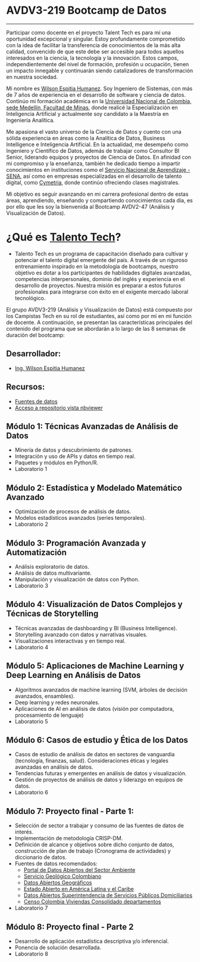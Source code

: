 # AVDV3-219 Bootcamp de Datos
---------------------------------------------------------------------------------

Participar como docente en el proyecto Talent Tech es para mí una oportunidad excepcional y singular. Estoy profundamente comprometido con la idea de facilitar la transferencia de conocimientos de la más alta calidad, convencido de que este debe ser accesible para todos aquellos interesados en la ciencia, la tecnología y la innovación. Estos campos, independientemente del nivel de formación, profesión u ocupación, tienen un impacto innegable y continuarán siendo catalizadores de transformación en nuestra sociedad.

Mi nombre es [Wilson Espitia Humanez](https://www.linkedin.com/in/wilsonespitia/). Soy Ingeniero de Sistemas, con más de 7 años de experiencia en el desarrollo de software y ciencia de datos. Continúo mi formación académica en la [Universidad Nacional de Colombia, sede Medellín, Facultad de Minas](https://minas.medellin.unal.edu.co/), donde realicé la Especialización en Inteligencia Artificial y actualmente soy candidato a la Maestría en Ingeniería Analítica.

Me apasiona el vasto universo de la Ciencia de Datos y cuento con una sólida experiencia en áreas como la Analítica de Datos, Business Intelligence e Inteligencia Artificial. En la actualidad, me desempeño como Ingeniero y Científico de Datos, además de trabajar como Consultor BI Senior, liderando equipos y proyectos de Ciencia de Datos. En afinidad con mi compromiso y la enseñanza, también he dedicado tiempo a impartir conocimientos en instituciones como el [Servicio Nacional de Aprendizaje -SENA](https://www.sena.edu.co/es-co/Paginas/default.aspx), así como en empresas especializadas en el desarrollo de talento digital, como [Cymetria](https://cymetria.com/), donde continúo ofreciendo clases magistrales.

Mi objetivo es seguir avanzando en mi carrera profesional dentro de estas áreas, aprendiendo, enseñando y compartiendo conocimientos cada día, es por ello que les soy la bienvenida al Bootcamp AVDV2-47 (Análisis y Visualización de Datos).

# ¿Qué es [Talento Tech](https://talentotech.gov.co/portal/)?
- Talento Tech es un programa de capacitación diseñado para cultivar y potenciar el talento digital emergente del país. A través de un riguroso entrenamiento inspirado en la metodología de bootcamps, nuestro objetivo es dotar a los participantes de habilidades digitales avanzadas, competencias interpersonales, dominio del inglés y experiencia en el desarrollo de proyectos. Nuestra misión es preparar a estos futuros profesionales para integrarse con éxito en el exigente mercado laboral tecnológico.

El grupo AVDV3-219 (Análisis y Visualización de Datos) está compuesto por los Campistas Tech en su rol de estudiantes, así como por mí en mi función de docente. A continuación, se presentan las características principales del contenido del programa que se abordarán a lo largo de las 8 semanas de duración del bootcamp:

## Desarrollador:
- [Ing. Wilson Espitia Humanez](https://www.linkedin.com/in/wilsonespitia/)

## Recursos:
- [Fuentes de datos](https://drive.google.com/drive/folders/1ti_Yhd47B2mOxC1ohcfCfoYvkRcS77YB)
- [Acceso a repositorio vista nbviewer](https://nbviewer.org/github/wespitia9/AVDV2-47/tree/main/)

## Módulo 1: Técnicas Avanzadas de Análisis de Datos
-	Minería de datos y descubrimiento de patrones.
-	Integración y uso de APIs y datos en tiempo real.
-	Paquetes y módulos en Python/R.
-	Laboratorio 1

## Módulo 2: Estadística y Modelado Matemático Avanzado
- Optimización de procesos de análisis de datos.
- Modelos estadísticos avanzados (series temporales).
- Laboratorio 2

## Módulo 3: Programación Avanzada y Automatización
- Análisis exploratorio de datos.
- Análisis de datos multivariante.
- Manipulación y visualización de datos con Python.
- Laboratorio 3

## Módulo 4: Visualización de Datos Complejos y Técnicas de Storytelling
- Técnicas avanzadas de dashboarding y BI (Business Intelligence).
- Storytelling avanzado con datos y narrativas visuales.
- Visualizaciones interactivas y en tiempo real.
- Laboratorio 4

## Módulo 5: Aplicaciones de Machine Learning y Deep Learning en Análisis de Datos
- Algoritmos avanzados de machine learning (SVM, árboles de decisión avanzados, ensambles).
- Deep learning y redes neuronales.
- Aplicaciones de AI en análisis de datos (visión por computadora, procesamiento de lenguaje)
- Laboratorio 5

## Módulo 6: Casos de estudio y Ética de los Datos
- Casos de estudio de análisis de datos en sectores de vanguardia (tecnología, finanzas, salud). Consideraciones éticas y legales avanzadas en análisis de datos.
- Tendencias futuras y emergentes en análisis de datos y visualización.
- Gestión de proyectos de análisis de datos y liderazgo en equipos de datos.
- Laboratorio 6

## Módulo 7: Proyecto final - Parte 1:
- Selección de sector a trabajar y consumo de las fuentes de datos de interés.
- Implementación de metodología CRISP-DM.
- Definición de alcance y objetivos sobre dicho conjunto de datos, construcción de plan de trabajo (Cronograma de actividades) y diccionario de datos.
- Fuentes de datos recomendados:
    - [Portal de Datos Abiertos del Sector Ambiente](https://siac-datosabiertos-mads.hub.arcgis.com/)
    - [Servicio Geológico Colombiano](https://datos.sgc.gov.co/)
    - [Datos Abiertos Geográficos](https://datos.icde.gov.co/)
    - [Estado Abierto en América Latina y el Caribe](https://biblioguias.cepal.org/EstadoAbierto/herramientas/portales-de-informacion)
    - [Datos Abiertos Superintendencia de Servicios Públicos Domiciliarios](https://sui.superservicios.gov.co/Datos-abiertos)
    - [Censo Colombia Viviendas Consolidado departamentos](https://www.kaggle.com/code/hanstoquica/notebook-sociodemography-i2ds-dv/input)
- Laboratorio 7

## Módulo 8: Proyecto final - Parte 2
- Desarrollo de aplicación estadística descriptiva y/o inferencial.
- Ponencia de solución desarrollada.
- Laboratorio 8
